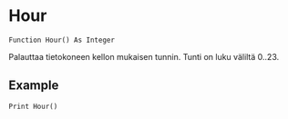 <!--time-->
Hour
====

```eppabasic
Function Hour() As Integer
```

Palauttaa tietokoneen kellon mukaisen tunnin.
Tunti on luku väliltä 0..23.

Example
---------
```eppabasic
Print Hour()
```
